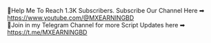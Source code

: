📌Help Me To Reach 1.3K Subscribers. Subscribe Our Channel Here ➡ https://www.youtube.com/@MXEARNINGBD  
📌Join in my Telegram Channel for more Script Updates here ➡ https://t.me/MXEARNINGBD
